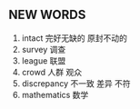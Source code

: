 ## NEW WORDS

1. intact 完好无缺的 原封不动的
2. survey 调查
3. league 联盟
4. crowd 人群 观众
5. discrepancy 不一致 差异 不符
6. mathematics 数学

